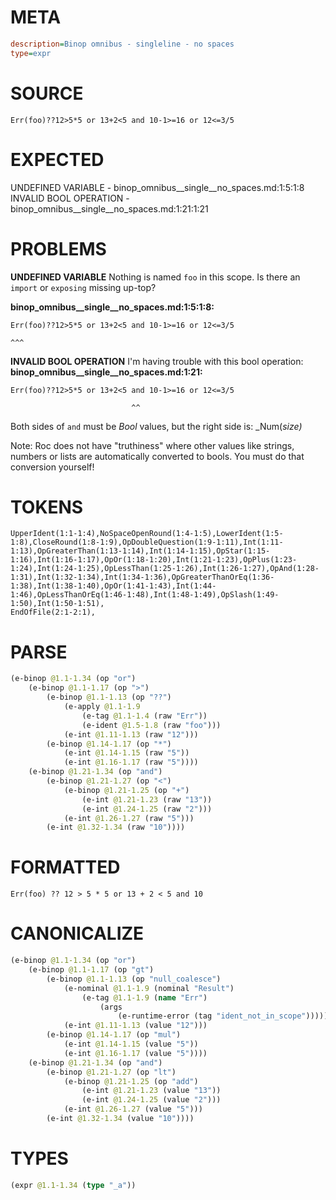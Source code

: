 # META
~~~ini
description=Binop omnibus - singleline - no spaces
type=expr
~~~
# SOURCE
~~~roc
Err(foo)??12>5*5 or 13+2<5 and 10-1>=16 or 12<=3/5
~~~
# EXPECTED
UNDEFINED VARIABLE - binop_omnibus__single__no_spaces.md:1:5:1:8
INVALID BOOL OPERATION - binop_omnibus__single__no_spaces.md:1:21:1:21
# PROBLEMS
**UNDEFINED VARIABLE**
Nothing is named `foo` in this scope.
Is there an `import` or `exposing` missing up-top?

**binop_omnibus__single__no_spaces.md:1:5:1:8:**
```roc
Err(foo)??12>5*5 or 13+2<5 and 10-1>=16 or 12<=3/5
```
    ^^^


**INVALID BOOL OPERATION**
I'm having trouble with this bool operation:
**binop_omnibus__single__no_spaces.md:1:21:**
```roc
Err(foo)??12>5*5 or 13+2<5 and 10-1>=16 or 12<=3/5
```
                               ^^

Both sides of `and` must be _Bool_ values, but the right side is:
    _Num(_size)_

Note: Roc does not have "truthiness" where other values like strings, numbers or lists are automatically converted to bools. You must do that conversion yourself!

# TOKENS
~~~zig
UpperIdent(1:1-1:4),NoSpaceOpenRound(1:4-1:5),LowerIdent(1:5-1:8),CloseRound(1:8-1:9),OpDoubleQuestion(1:9-1:11),Int(1:11-1:13),OpGreaterThan(1:13-1:14),Int(1:14-1:15),OpStar(1:15-1:16),Int(1:16-1:17),OpOr(1:18-1:20),Int(1:21-1:23),OpPlus(1:23-1:24),Int(1:24-1:25),OpLessThan(1:25-1:26),Int(1:26-1:27),OpAnd(1:28-1:31),Int(1:32-1:34),Int(1:34-1:36),OpGreaterThanOrEq(1:36-1:38),Int(1:38-1:40),OpOr(1:41-1:43),Int(1:44-1:46),OpLessThanOrEq(1:46-1:48),Int(1:48-1:49),OpSlash(1:49-1:50),Int(1:50-1:51),
EndOfFile(2:1-2:1),
~~~
# PARSE
~~~clojure
(e-binop @1.1-1.34 (op "or")
	(e-binop @1.1-1.17 (op ">")
		(e-binop @1.1-1.13 (op "??")
			(e-apply @1.1-1.9
				(e-tag @1.1-1.4 (raw "Err"))
				(e-ident @1.5-1.8 (raw "foo")))
			(e-int @1.11-1.13 (raw "12")))
		(e-binop @1.14-1.17 (op "*")
			(e-int @1.14-1.15 (raw "5"))
			(e-int @1.16-1.17 (raw "5"))))
	(e-binop @1.21-1.34 (op "and")
		(e-binop @1.21-1.27 (op "<")
			(e-binop @1.21-1.25 (op "+")
				(e-int @1.21-1.23 (raw "13"))
				(e-int @1.24-1.25 (raw "2")))
			(e-int @1.26-1.27 (raw "5")))
		(e-int @1.32-1.34 (raw "10"))))
~~~
# FORMATTED
~~~roc
Err(foo) ?? 12 > 5 * 5 or 13 + 2 < 5 and 10
~~~
# CANONICALIZE
~~~clojure
(e-binop @1.1-1.34 (op "or")
	(e-binop @1.1-1.17 (op "gt")
		(e-binop @1.1-1.13 (op "null_coalesce")
			(e-nominal @1.1-1.9 (nominal "Result")
				(e-tag @1.1-1.9 (name "Err")
					(args
						(e-runtime-error (tag "ident_not_in_scope")))))
			(e-int @1.11-1.13 (value "12")))
		(e-binop @1.14-1.17 (op "mul")
			(e-int @1.14-1.15 (value "5"))
			(e-int @1.16-1.17 (value "5"))))
	(e-binop @1.21-1.34 (op "and")
		(e-binop @1.21-1.27 (op "lt")
			(e-binop @1.21-1.25 (op "add")
				(e-int @1.21-1.23 (value "13"))
				(e-int @1.24-1.25 (value "2")))
			(e-int @1.26-1.27 (value "5")))
		(e-int @1.32-1.34 (value "10"))))
~~~
# TYPES
~~~clojure
(expr @1.1-1.34 (type "_a"))
~~~

